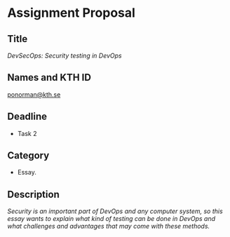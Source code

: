 
# Assignment Proposal

## Title

_DevSecOps: Security testing in DevOps_

## Names and KTH ID

 ponorman@kth.se

## Deadline
- Task 2

## Category

- Essay.


## Description

_Security is an important part of DevOps and any computer system, so this essay wants to explain what kind
of testing can be done in DevOps and what challenges and advantages that may come with these
methods._